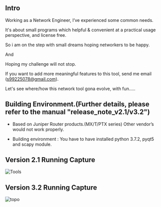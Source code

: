 ## Intro

 Working as a Network Engineer, I’ve experienced some common needs.

 It's about small programs which helpful & convenient at a practical usage perspective, and license free.

 So i am on the step with small dreams hoping networkers to be happy.
 
 And
 
 Hoping my challenge will not stop.

 If you want to add more meaningful features to this tool, send me email (s99225078@gmail.com).
 
 Let's see where/how this network tool gona evolve, with fun.....



## Building Environment.(Further details, please refer to the manual "release_note_v2.1/v3.2")

 * Based on Juniper Router products.(MX/T/PTX series) Other vendor’s would not work properly.
 
 * Building environment : You have to have installed python 3.7.2, pyqt5 and scapy module.

## Version 2.1 Running Capture

![Tools](https://user-images.githubusercontent.com/33049747/73349171-0b63af80-42ce-11ea-8d19-8bde3b85d571.png)

## Version 3.2 Running Capture

![topo](https://user-images.githubusercontent.com/33049747/75033742-ea6a3500-54ee-11ea-8de4-4d806ee58488.png)


